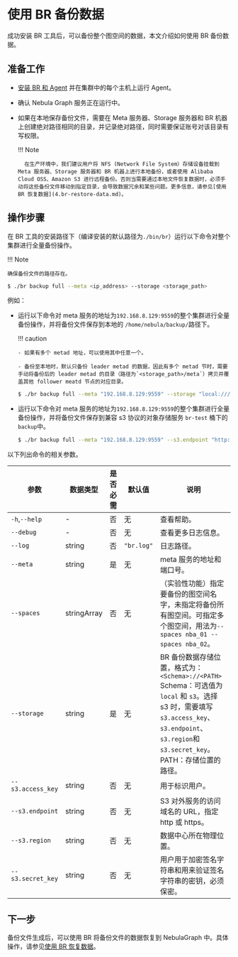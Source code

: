 # 使用 BR 备份数据

成功安装 BR 工具后，可以备份整个图空间的数据，本文介绍如何使用 BR 备份数据。

## 准备工作

- [安装 BR 和 Agent](2.compile-br.md) 并在集群中的每个主机上运行 Agent。
  
- 确认 Nebula Graph 服务正在运行中。

- 如果在本地保存备份文件，需要在 Meta 服务器、Storage 服务器和 BR 机器上创建绝对路径相同的目录，并记录绝对路径，同时需要保证账号对该目录有写权限。

  !!! Note

        在生产环境中，我们建议用户将 NFS (Network File System）存储设备挂载到 Meta 服务器、Storage 服务器和 BR 机器上进行本地备份，或者使用 Alibaba Cloud OSS、Amazon S3 进行远程备份。否则当需要通过本地文件恢复数据时，必须手动将这些备份文件移动到指定目录，会导致数据冗余和某些问题。更多信息，请参见[使用 BR 恢复数据](4.br-restore-data.md)。

## 操作步骤

在 BR 工具的安装路径下（编译安装的默认路径为`./bin/br`）运行以下命令对整个集群进行全量备份操作。

!!! Note

    确保备份文件的路径存在。

```bash
$ ./br backup full --meta <ip_address> --storage <storage_path>
```

例如：

- 运行以下命令对 meta 服务的地址为`192.168.8.129:9559`的整个集群进行全量备份操作，并将备份文件保存到本地的 `/home/nebula/backup/`路径下。

  !!! caution

      - 如果有多个 metad 地址，可以使用其中任意一个。

      - 备份至本地时，默认只备份 leader metad 的数据，因此有多个 metad 节时，需要手动将备份后的 leader metad 的目录（路径为`<storage_path>/meta`）拷贝并覆盖其他 follower meatd 节点的对应目录。

  ```bash
  $ ./br backup full --meta "192.168.8.129:9559" --storage "local:///home/nebula/backup/"
  ```

- 运行以下命令对 meta 服务的地址为`192.168.8.129:9559`的整个集群进行全量备份操作，并将备份文件保存到兼容 s3 协议的对象存储服务 `br-test` 桶下的`backup`中。

  ```bash
  $ ./br backup full --meta "192.168.8.129:9559" --s3.endpoint "http://192.168.8.129:9000" --storage="s3://br-test/backup/" --s3.access_key=minioadmin --s3.secret_key=minioadmin --s3.region=default
  ```

以下列出命令的相关参数。

| 参数 | 数据类型 | 是否必需 | 默认值 | 说明 |
| --- | --- | --- | --- | --- |
| `-h`,`--help` | - | 否 | 无 | 查看帮助。 |
| `--debug` | - | 否 | 无 | 查看更多日志信息。 |
| `--log` | string | 否 | `"br.log"` | 日志路径。 |
| `--meta` | string | 是| 无 | meta 服务的地址和端口号。 |
| `--spaces` | stringArray | 否 | 无 |（实验性功能）指定要备份的图空间名字，未指定将备份所有图空间。可指定多个图空间，用法为`--spaces nba_01 --spaces nba_02`。|
| `--storage` | string | 是 | 无 | BR 备份数据存储位置，格式为：`<Schema>://<PATH>` <br>Schema：可选值为 `local` 和 `s3`。选择 s3 时，需要填写`s3.access_key`、`s3.endpoint`、`s3.region`和 `s3.secret_key`。<br>PATH：存储位置的路径。|
| `--s3.access_key` | string | 否 | 无 | 用于标识用户。 |
| `--s3.endpoint` | string | 否 | 无 | S3 对外服务的访问域名的 URL，指定 http 或 https。 |
| `--s3.region` | string | 否 | 无 | 数据中心所在物理位置。 |
| `--s3.secret_key`| string | 否 | 无 | 用户用于加密签名字符串和用来验证签名字符串的密钥，必须保密。 |

## 下一步

备份文件生成后，可以使用 BR 将备份文件的数据恢复到 NebulaGraph 中。具体操作，请参见[使用 BR 恢复数据](4.br-restore-data.md)。

